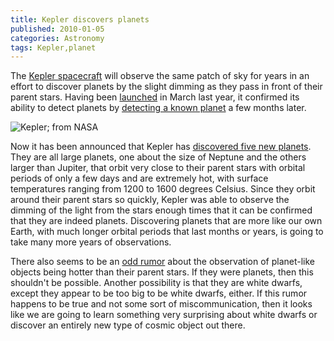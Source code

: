 ```yaml
---
title: Kepler discovers planets
published: 2010-01-05
categories: Astronomy
tags: Kepler,planet
---
```


The <a href="https://www.nasa.gov/mission_pages/kepler/overview/index.html">Kepler
spacecraft</a> will observe the same patch of sky for years in an effort to discover
planets by the slight dimming as they pass in front of their parent stars.  Having been <a
href="/2009/03/kepler-launched/">launched</a> in March last year, it confirmed its ability
to detect planets by <a href="/2009/08/kepler-can-detect-planets/">detecting a known
planet</a> a few months later.

![Kepler; from NASA](kepler-art.jpg)

<!--more-->

Now it has been announced that Kepler has <a
href="https://www.nasa.gov/mission_pages/kepler/news/kepler-5-exoplanets.html">discovered
five new planets</a>.  They are all large planets, one about the size of Neptune and the
others larger than Jupiter, that orbit very close to their parent stars with orbital
periods of only a few days and are extremely hot, with surface temperatures ranging from
1200 to 1600 degrees Celsius.  Since they orbit around their parent stars so quickly,
Kepler was able to observe the dimming of the light from the stars enough times that it
can be confirmed that they are indeed planets.  Discovering planets that are more like our
own Earth, with much longer orbital periods that last months or years, is going to take
many more years of observations.

There also seems to be an <a
href="https://www.starstryder.com/2010/01/04/kepler-first-science/">odd rumor</a> about
the observation of planet-like objects being hotter than their parent stars.  If they were
planets, then this shouldn't be possible.  Another possibility is that they are white
dwarfs, except they appear to be too big to be white dwarfs, either.  If this rumor
happens to be true and not some sort of miscommunication, then it looks like we are going
to learn something very surprising about white dwarfs or discover an entirely new type of
cosmic object out there.
